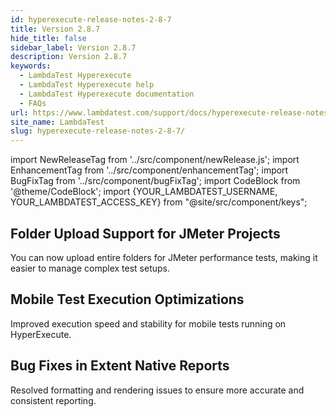 ```yaml
---
id: hyperexecute-release-notes-2-8-7
title: Version 2.8.7
hide_title: false
sidebar_label: Version 2.8.7
description: Version 2.8.7
keywords:
  - LambdaTest Hyperexecute
  - LambdaTest Hyperexecute help
  - LambdaTest Hyperexecute documentation
  - FAQs
url: https://www.lambdatest.com/support/docs/hyperexecute-release-notes-2-8-7/
site_name: LambdaTest
slug: hyperexecute-release-notes-2-8-7/
---
```


import NewReleaseTag from '../src/component/newRelease.js';
import EnhancementTag from '../src/component/enhancementTag';
import BugFixTag from '../src/component/bugFixTag';
import CodeBlock from '@theme/CodeBlock';
import {YOUR_LAMBDATEST_USERNAME, YOUR_LAMBDATEST_ACCESS_KEY} from "@site/src/component/keys";

<script type="application/ld+json"
      dangerouslySetInnerHTML={{ __html: JSON.stringify({
       "@context": "https://schema.org",
        "@type": "BreadcrumbList",
        "itemListElement": [{
          "@type": "ListItem",
          "position": 1,
          "name": "Home",
          "item": "https://www.lambdatest.com"
        },{
          "@type": "ListItem",
          "position": 2,
          "name": "Support",
          "item": "https://www.lambdatest.com/support/docs/"
        },{
          "@type": "ListItem",
          "position": 3,
          "name": "Version",
          "item": "https://www.lambdatest.com/support/docs/hyperexecute-release-notes-2-8-7/"
        }]
      })
    }}
></script>
## Folder Upload Support for JMeter Projects
You can now upload entire folders for JMeter performance tests, making it easier to manage complex test setups.

## Mobile Test Execution Optimizations
Improved execution speed and stability for mobile tests running on HyperExecute.

## Bug Fixes in Extent Native Reports
Resolved formatting and rendering issues to ensure more accurate and consistent reporting.